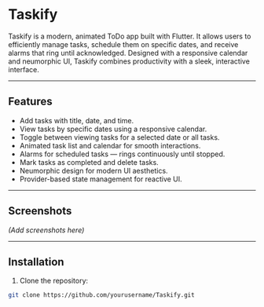 # Taskify

Taskify is a modern, animated ToDo app built with Flutter. It allows users to efficiently manage tasks, schedule them on specific dates, and receive alarms that ring until acknowledged. Designed with a responsive calendar and neumorphic UI, Taskify combines productivity with a sleek, interactive interface.

---

## **Features**

- Add tasks with title, date, and time.
- View tasks by specific dates using a responsive calendar.
- Toggle between viewing tasks for a selected date or all tasks.
- Animated task list and calendar for smooth interactions.
- Alarms for scheduled tasks — rings continuously until stopped.
- Mark tasks as completed and delete tasks.
- Neumorphic design for modern UI aesthetics.
- Provider-based state management for reactive UI.

---

## **Screenshots**

*(Add screenshots here)*

---

## **Installation**

1. Clone the repository:

```bash
git clone https://github.com/yourusername/Taskify.git
